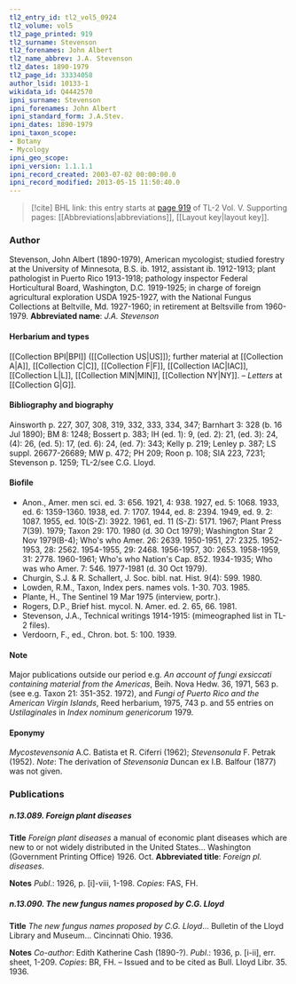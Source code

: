 ```yaml
---
tl2_entry_id: tl2_vol5_0924
tl2_volume: vol5
tl2_page_printed: 919
tl2_surname: Stevenson
tl2_forenames: John Albert
tl2_name_abbrev: J.A. Stevenson
tl2_dates: 1890-1979
tl2_page_id: 33334058
author_lsid: 10133-1
wikidata_id: Q4442570
ipni_surname: Stevenson
ipni_forenames: John Albert
ipni_standard_form: J.A.Stev.
ipni_dates: 1890-1979
ipni_taxon_scope: 
- Botany
- Mycology
ipni_geo_scope: 
ipni_version: 1.1.1.1
ipni_record_created: 2003-07-02 00:00:00.0
ipni_record_modified: 2013-05-15 11:50:40.0
---
```



> [!cite] BHL link: this entry starts at [page 919](https://www.biodiversitylibrary.org/page/33334058) of TL-2 Vol. V.
> Supporting pages: [[Abbreviations|abbreviations]], [[Layout key|layout key]].

### Author

Stevenson, John Albert (1890-1979), American mycologist; studied forestry at the University of Minnesota, B.S. ib. 1912, assistant ib. 1912-1913; plant pathologist in Puerto Rico 1913-1918; pathology inspector Federal Horticultural Board, Washington, D.C. 1919-1925; in charge of foreign agricultural exploration USDA 1925-1927, with the National Fungus Collections at Beltville, Md. 1927-1960; in retirement at Beltsville from 1960-1979. 
**Abbreviated name**: *J.A. Stevenson*

#### Herbarium and types

[[Collection BPI|BPI]] ([[Collection US|US]]); further material at [[Collection A|A]], [[Collection C|C]], [[Collection F|F]], [[Collection IAC|IAC]], [[Collection L|L]], [[Collection MIN|MIN]], [[Collection NY|NY]]. – *Letters* at [[Collection G|G]].

#### Bibliography and biography

Ainsworth p. 227, 307, 308, 319, 332, 333, 334, 347; Barnhart 3: 328 (b. 16 Jul 1890); BM 8: 1248; Bossert p. 383; IH (ed. 1): 9, (ed. 2): 21, (ed. 3): 24, (4): 26, (ed. 5): 17, (ed. 6): 24, (ed. 7): 343; Kelly p. 219; Lenley p. 387; LS suppl. 26677-26689; MW p. 472; PH 209; Roon p. 108; SIA 223, 7231; Stevenson p. 1259; TL-2/see C.G. Lloyd.

#### Biofile

- Anon., Amer. men sci. ed. 3: 656. 1921, 4: 938. 1927, ed. 5: 1068. 1933, ed. 6: 1359-1360. 1938, ed. 7: 1707. 1944, ed. 8: 2394. 1949, ed. 9. 2: 1087. 1955, ed. 10(S-Z): 3922. 1961, ed. 11 (S-Z): 5171. 1967; Plant Press 7(39). 1979; Taxon 29: 170. 1980 (d. 30 Oct 1979); Washington Star 2 Nov 1979(B-4); Who's who Amer. 26: 2639. 1950-1951, 27: 2325. 1952-1953, 28: 2562. 1954-1955, 29: 2468. 1956-1957, 30: 2653. 1958-1959, 31: 2778. 1960-1961; Who's who Nation's Cap. 852. 1934-1935; Who was who Amer. 7: 546. 1977-1981 (d. 30 Oct 1979).
- Churgin, S.J. & R. Schallert, J. Soc. bibl. nat. Hist. 9(4): 599. 1980.
- Lowden, R.M., Taxon, Index pers. names vols. 1-30. 703. 1985.
- Plante, H., The Sentinel 19 Mar 1975 (interview, portr.).
- Rogers, D.P., Brief hist. mycol. N. Amer. ed. 2. 65, 66. 1981.
- Stevenson, J.A., Technical writings 1914-1915: (mimeographed list in TL-2 files).
- Verdoorn, F., ed., Chron. bot. 5: 100. 1939.

#### Note

Major publications outside our period e.g. *An account of fungi exsiccati containing material from the Americas*, Beih. Nova Hedw. 36, 1971, 563 p. (see e.g. Taxon 21: 351-352. 1972), and *Fungi of Puerto Rico and the American Virgin Islands*, Reed herbarium, 1975, 743 p. and 55 entries on *Ustilaginales* in *Index nominum genericorum* 1979.

#### Eponymy

*Mycostevensonia* A.C. Batista et R. Ciferri (1962); *Stevensonula* F. Petrak (1952). *Note*: The derivation of *Stevensonia* Duncan ex I.B. Balfour (1877) was not given.

### Publications

##### n.13.089. Foreign plant diseases

**Title**
*Foreign plant diseases* a manual of economic plant diseases which are new to or not widely distributed in the United States... Washington (Government Printing Office) 1926. Oct.
**Abbreviated title**: *Foreign pl. diseases*.

**Notes**
*Publ*.: 1926, p. \[i\]-viii, 1-198. *Copies*: FAS, FH.

##### n.13.090. The new fungus names proposed by C.G. Lloyd

**Title**
*The new fungus names proposed by C.G. Lloyd*... Bulletin of the Lloyd Library and Museum... Cincinnati Ohio. 1936.

**Notes**
*Co-author*: Edith Katherine Cash (1890-?).
*Publ*.: 1936, p. \[i-ii\], err. sheet, 1-209. *Copies*: BR, FH. – Issued and to be cited as Bull. Lloyd Libr. 35. 1936.

